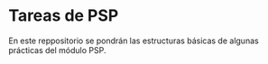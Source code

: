 # Tareas de PSP
En este reppositorio se pondrán las estructuras básicas de algunas prácticas del módulo PSP.
